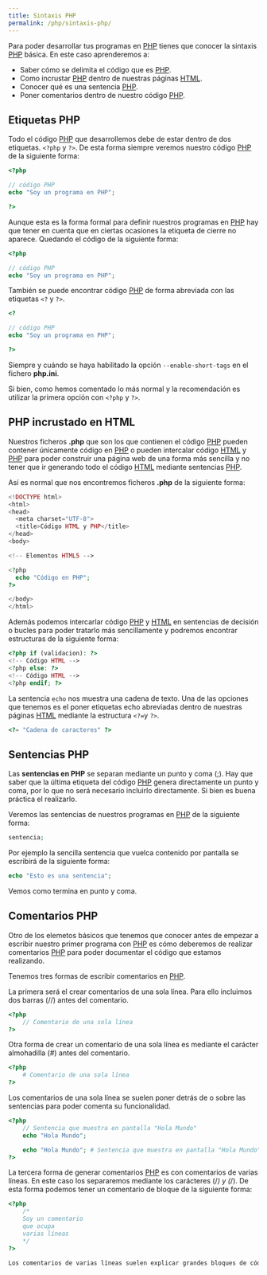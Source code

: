 ```yaml
---
title: Sintaxis PHP
permalink: /php/sintaxis-php/
---
```


Para poder desarrollar tus programas en [PHP][PHP] tienes que conocer la sintaxis [PHP][PHP] básica. En este caso aprenderemos a:

* Saber cómo se delimita el código que es [PHP][PHP].
* Como incrustar [PHP][PHP] dentro de nuestras páginas [HTML][HTML].
* Conocer qué es una sentencia [PHP][PHP].
* Poner comentarios dentro de nuestro código [PHP][PHP].

## Etiquetas PHP
Todo el código [PHP][PHP] que desarrollemos debe de estar dentro de dos etiquetas. `<?php` y `?>`. De esta forma siempre veremos nuestro código [PHP][PHP] de la siguiente forma:

~~~php
<?php

// código PHP
echo "Soy un programa en PHP";

?>
~~~

Aunque esta es la forma formal para definir nuestros programas en [PHP][PHP] hay que tener en cuenta que en ciertas ocasiones la etiqueta de cierre no aparece. Quedando el código de la siguiente forma:

~~~php
<?php

// código PHP
echo "Soy un programa en PHP";

~~~

También se puede encontrar código [PHP][PHP] de forma abreviada con las etiquetas `<?` y `?>`.

~~~php
<?

// código PHP
echo "Soy un programa en PHP";

?>
~~~

Siempre y cuándo se haya habilitado la opción `--enable-short-tags` en el fichero **php.ini**.

Si bien, como hemos comentado lo más normal y la recomendación es utilizar la primera opción con `<?php` y `?>`.

## PHP incrustado en HTML
Nuestros ficheros **.php** que son los que contienen el código [PHP][PHP] pueden contener únicamente código en [PHP][PHP] o pueden intercalar código [HTML][HTML] y [PHP][PHP] para poder construir una página web de una forma más sencilla y no tener que ir generando todo el código [HTML][HTML] mediante sentencias [PHP][PHP].

Así es normal que nos encontremos ficheros **.php** de la siguiente forma:

~~~php
<!DOCTYPE html>
<html>
<head>
  <meta charset="UTF-8">
  <title>Código HTML y PHP</title>
</head>
<body>

<!-- Elementos HTML5 -->

<?php
  echo "Código en PHP";
?>

</body>
</html>
~~~

Además podemos intercarlar código [PHP][PHP] y [HTML][HTML] en sentencias de decisión o bucles para poder tratarlo más sencillamente y podremos encontrar estructuras de la siguiente forma:

~~~php
<?php if (validacion): ?>
<!-- Código HTML -->
<?php else: ?>
<!-- Código HTML -->
<?php endif; ?>
~~~

La sentencia `echo` nos muestra una cadena de texto. Una de las opciones que tenemos es el poner etiquetas echo abreviadas dentro de nuestras páginas [HTML][HTML] mediante la estructura `<?=`y `?>`.

~~~php
<?= "Cadena de caracteres" ?>
~~~

## Sentencias PHP
Las **sentencias en PHP** se separan mediante un punto y coma (;). Hay que saber que la última etiqueta del código [PHP][PHP] genera directamente un punto y coma, por lo que no será necesario incluirlo directamente. Si bien es buena práctica el realizarlo.

Veremos las sentencias de nuestros programas en [PHP][PHP] de la siguiente forma:

~~~php
sentencia;
~~~

Por ejemplo la sencilla sentencia que vuelca contenido por pantalla se escribirá de la siguiente forma:

~~~php
echo "Esto es una sentencia";
~~~

Vemos como termina en punto y coma.

## Comentarios PHP
Otro de los elemetos básicos que tenemos que conocer antes de empezar a escribir nuestro primer programa con [PHP][PHP] es cómo deberemos de realizar comentarios [PHP][PHP] para poder documentar el código que estamos realizando.

Tenemos tres formas de escribir comentarios en [PHP][PHP].

La primera será el crear comentarios de una sola línea. Para ello incluimos dos barras (//) antes del comentario.

~~~php
<?php
    // Comentario de una sola línea
?>
~~~

Otra forma de crear un comentario de una sola línea es mediante el carácter almohadilla (#) antes del comentario.

~~~php
<?php
    # Comentario de una sola línea
?>
~~~

Los comentarios de una sola línea se suelen poner detrás de o sobre las sentencias para poder comenta su funcionalidad.

~~~php
<?php
    // Sentencia que muestra en pantalla "Hola Mundo"
    echo "Hola Mundo"; 

    echo "Hola Mundo"; # Sentencia que muestra en pantalla "Hola Mundo"
?>
~~~

La tercera forma de generar comentarios [PHP][PHP] es con comentarios de varias líneas. En este caso los separaremos mediante los carácteres (/*) y (*/). De esta forma podemos tener un comentario de bloque de la siguiente forma:

~~~php
<?php
    /*
    Soy un comentario
    que ocupa
    varias líneas
    */
?>

Los comentarios de varias líneas suelen explicar grandes bloques de códigos o descripciones de programas.
~~~

[PHP]: {{site.url}}/php/
[HTML]: {{site.url}}/html/